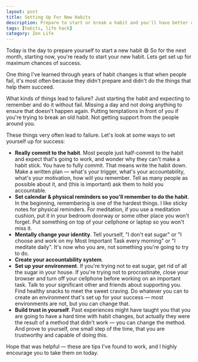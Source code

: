 ```yaml
---
layout: post
title: Setting Up For New Habits
description: Prepare to start or break a habit and you'll have better chances of success.
tags: [habits, life hack]
category: Zen Life
---
```

Today is the day to prepare yourself to start a new habit :smile: So for the next month, starting now, you're ready to start your new habit. Lets get set up for maximum chances of success.

One thing I've learned through years of habit changes is that when people fail, it's most often because they didn't prepare and didn't do the things that help them succeed.

What kinds of things lead to failure? Just starting the habit and expecting to remember and do it without fail. Missing a day and not doing anything to ensure that doesn't happen again. Putting temptations in front of you if you're trying to break an old habit. Not getting support from the people around you.

These things very often lead to failure. Let's look at some ways to set yourself up for success:

- **Really commit to the habit**. Most people just half-commit to the habit and expect that's going to work, and wonder why they can't make a habit stick. You have to fully commit. That means write the habit down. Make a written plan — what's your trigger, what's your accountability, what's your motivation, how will you remember. Tell as many people as possible about it, and (this is important) ask them to hold you accountable.
- **Set calendar & physical reminders so you'll remember to do the habit**. In the beginning, remembering is one of the hardest things. I like sticky notes for physical reminders. For meditation, if you use a meditation cushion, put it in your bedroom doorway or some other place you won't forget. Put something on top of your cellphone or laptop so you won't miss it.
- **Mentally change your identity**. Tell yourself, "I don't eat sugar" or "I choose and work on my Most Important Task every morning" or "I meditate daily". It's now who you are, not something you're going to try to do.
- **Create your accountability system**.
- **Set up your environment**. If you're trying not to eat sugar, get rid of all the sugar in your house. If you're trying not to procrastinate, close your browser and turn off your cellphone before working on an important task. Talk to your significant other and friends about supporting you. Find healthy snacks to meet the sweet craving. Do whatever you can to create an environment that's set up for your success — most environments are not, but you can change that.
- **Build trust in yourself**. Past experiences might have taught you that you are going to have a hard time with habit changes, but actually they were the result of a method that didn't work — you can change the method. And prove to yourself, one small step of the time, that you are trustworthy and capable of doing this.

Hope that was helpful — these are tips I've found to work, and I highly encourage you to take them on today.
